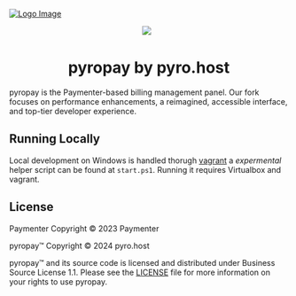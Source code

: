 [![Logo Image](https://i.imgur.com/Jkx8ZoV.png)](https://pay.pyro.host)

<p align="center">
 <a aria-label="Pyro logo" href="https://pyro.host"><img src="https://i.imgur.com/uvIy6cI.png"></a>
 <a aria-label="Join the Pyro community on Discord" href="https://discord.gg/fxeRFRbhQh?utm_source=pyropaygithubreadme&utm_medium=readme&utm_campaign=OSSLAUNCH&utm_id=OSSLAUNCH"><img alt="" src="https://i.imgur.com/qSfKisV.png"></a>
 <a aria-label="Licensed under Business Source License 1.1" href="https://github.com/pyrohost/pay/blob/main/LICENSE"><img alt="" src="https://i.imgur.com/DHx8Cz6.png"></a>
</p>

<h1 align="center">pyropay by pyro.host</h1>

pyropay is the Paymenter-based billing management panel. Our fork focuses on performance enhancements, a reimagined, accessible interface, and top-tier developer experience. 

## Running Locally
Local development on Windows is handled thorugh [vagrant](https://www.vagrantup.com/) a *expermental* helper script can be found at `start.ps1`. Running it requires Virtualbox and vagrant.
## License

Paymenter Copyright © 2023 Paymenter

pyropay™ Copyright © 2024 pyro.host

pyropay™ and its source code is licensed and distributed under Business Source License 1.1. Please see the [LICENSE](https://github.com/pyrohost/pay/blob/dev/LICENSE) file for more information on your rights to use pyropay.
